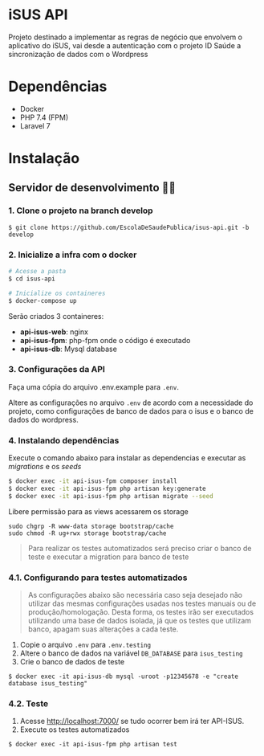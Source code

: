 # iSUS API

Projeto destinado a implementar as regras de negócio que envolvem o aplicativo
do iSUS, vai desde a autenticação com o projeto ID Saúde a sincronização de dados
com o Wordpress

# Dependências
- Docker
- PHP 7.4 (FPM)
- Laravel 7

# Instalação

## Servidor de desenvolvimento 🚀🚀

### 1. Clone o projeto na branch develop

```
$ git clone https://github.com/EscolaDeSaudePublica/isus-api.git -b develop
```

### 2. Inicialize a infra com o docker

```sh
# Acesse a pasta
$ cd isus-api

# Inicialize os containeres
$ docker-compose up
```

Serão criados 3 containeres:

- **api-isus-web**: nginx
- **api-isus-fpm**: php-fpm onde o código é executado
- **api-isus-db**: Mysql database

### 3. Configurações da API

Faça uma cópia do arquivo .env.example para `.env`.

Altere as configurações no arquivo `.env` de acordo com a necessidade do projeto, como configurações de banco de dados para o isus e o banco de dados do wordpress.

### 4. Instalando dependências

Execute o comando abaixo para instalar as dependencias e executar as *migrations* e os *seeds*

```sh
$ docker exec -it api-isus-fpm composer install 
$ docker exec -it api-isus-fpm php artisan key:generate
$ docker exec -it api-isus-fpm php artisan migrate --seed
```

Libere permissão para as views acessarem os storage

```
sudo chgrp -R www-data storage bootstrap/cache
sudo chmod -R ug+rwx storage bootstrap/cache
```

> Para realizar os testes automatizados será preciso criar o banco de teste e executar a migration para banco de teste

### 4.1. Configurando para testes automatizados

> As configurações abaixo são necessária caso seja desejado não utilizar das mesmas
> configurações usadas nos testes manuais ou de produção/homologação.
> Desta forma, os testes irão ser executados utilizando uma base de dados isolada, já que os testes que utilizam banco, apagam suas alterações a cada teste.


1. Copie o arquivo `.env` para `.env.testing`
2. Altere o banco de dados na variável `DB_DATABASE` para `isus_testing`
3. Crie o banco de dados de teste

```
$ docker exec -it api-isus-db mysql -uroot -p12345678 -e "create database isus_testing"
```

### 4.2. Teste 

1. Acesse [http://localhost:7000/](http://localhost:7000/) se tudo ocorrer bem irá ter API-ISUS.
2. Execute os testes automatizados

```
$ docker exec -it api-isus-fpm php artisan test
```
